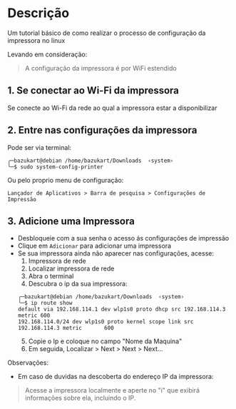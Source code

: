 
# Descrição

Um tutorial básico de como realizar o processo de configuração da impressora no linux

Levando em consideração:

> A configuração da impressora é por WiFi estendido

## 1. Se conectar ao Wi-Fi da impressora

Se conecte ao Wi-Fi da rede ao qual a impressora estar a disponibilizar

## 2. Entre nas configurações da impressora

Pode ser via terminal:

```shell
╭─bazukart@debian /home/bazukart/Downloads  ‹system›    
╰─$ sudo system-config-printer
```

Ou pelo proprio menu de configuração:

```shell
Lançador de Aplicativos > Barra de pesquisa > Configurações de Impressão
```

## 3. Adicione uma Impressora

- Desbloqueie com a sua senha o acesso ás configurações de impressão
- Clique em `Adicionar` para adicionar uma impressora
- Se sua impressora ainda não aparecer nas configurações, acesse:
	1. Impressora de rede
	2. Localizar impressora de rede
	3. Abra o terminal
	4. Descubra o ip da sua impressora:
	```shell
	╭─bazukart@debian /home/bazukart/Downloads  ‹system›    
	╰─$ ip route show  
	default via 192.168.114.1 dev wlp1s0 proto dhcp src 192.168.114.3 metric 600   
	192.168.114.0/24 dev wlp1s0 proto kernel scope link src 192.168.114.3 metric       600
	```
	5. Copie o Ip e coloque no campo "Nome da Maquina"
	6. Em seguida, Localizar > Next > Next > Next...

Observações:

- Em caso de duvidas na descoberta do endereço IP da impressora:

> Acesse a impressora localmente e aperte no "i" que exibirá informações sobre ela, incluindo o IP.